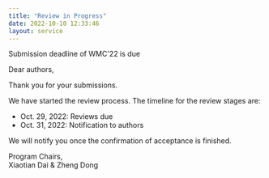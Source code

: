 ```yaml
---
title: "Review in Progress"
date: 2022-10-10 12:33:46
layout: service
---
```


Submission deadline of WMC'22 is due

Dear authors, 

Thank you for your submissions. 

We have started the review process. The timeline for the review stages are:

- Oct. 29, 2022: Reviews due
- Oct. 31, 2022: Notification to authors

We will notify you once the confirmation of acceptance is finished.

Program Chairs,<br>
Xiaotian Dai & Zheng Dong
